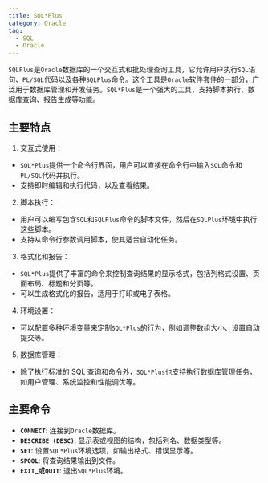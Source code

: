 ```yaml
---
title: SQL*Plus
category: Oracle
tag:
  - SQL
  - Oracle
---
```

`SQLPlus`是`Oracle`数据库的一个交互式和批处理查询工具，它允许用户执行`SQL`语句、`PL/SQL`代码以及各种`SQLPlus`命令。这个工具是`Oracle`软件套件的一部分，广泛用于数据库管理和开发任务。`SQL*Plus`是一个强大的工具，支持脚本执行、数据库查询、报告生成等功能。

## 主要特点

1. 交互式使用：

* `SQL*Plus`提供一个命令行界面，用户可以直接在命令行中输入`SQL`命令和`PL/SQL`代码并执行。
* 支持即时编辑和执行代码，以及查看结果。


2. 脚本执行：

* 用户可以编写包含`SQL`和`SQLPlus`命令的脚本文件，然后在`SQLPlus`环境中执行这些脚本。
* 支持从命令行参数调用脚本，使其适合自动化任务。


3. 格式化和报告：

* `SQL*Plus`提供了丰富的命令来控制查询结果的显示格式，包括列格式设置、页面布局、标题和分页等。
* 可以生成格式化的报告，适用于打印或电子表格。


4. 环境设置：

* 可以配置多种环境变量来定制`SQL*Plus`的行为，例如调整数组大小、设置自动提交等。


5. 数据库管理：

* 除了执行标准的 SQL 查询和命令外，`SQL*Plus`也支持执行数据库管理任务，如用户管理、系统监控和性能调优等。
## 主要命令
* __`CONNECT`__: 连接到`Oracle`数据库。
* __`DESCRIBE (DESC)`__: 显示表或视图的结构，包括列名、数据类型等。
* __`SET`__: 设置`SQL*Plus`环境选项，如输出格式、错误显示等。
* __`SPOOL`__: 将查询结果输出到文件。
* __`EXIT`_或`QUIT`__: 退出`SQL*Plus`环境。